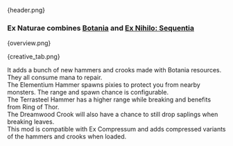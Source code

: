 {header.png}

### **Ex Naturae** combines [Botania]({mod_hoster}botania) and [Ex Nihilo: Sequentia]({mod_hoster}exnihilosequentia)

{overview.png}

{creative_tab.png}

It adds a bunch of new hammers and crooks made with Botania resources. They all consume mana to repair.<br>
The Elementium Hammer spawns pixies to protect you from nearby monsters. The range and spawn chance is configurable.<br>
The Terrasteel Hammer has a higher range while breaking and benefits from Ring of Thor. <br>
The Dreamwood Crook will also have a chance to still drop saplings when breaking leaves.<br>
This mod is compatible with Ex Compressum and adds compressed variants of the hammers and crooks when loaded.<br>
